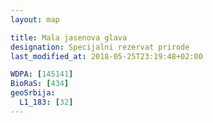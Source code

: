 ```yaml
---
layout: map

title: Mala jasenova glava
designation: Specijalni rezervat prirode
last_modified_at: 2018-05-25T23:19:48+02:00

WDPA: [145141]
BioRaS: [434]
geoSrbija:
  L1_183: [32]
---
```

